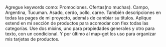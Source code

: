 Agregue keywords como:
Promociones.
Ofertas(no muchas).
Campo, Argentina, Tucuman.
Asado, cerdo, pollo, carne.
También descripciones en todas las pages de mi proyecto, además de cambiar su títulos.
Aplique extend en mi sección de productos para acomodar con flex todas las categorías.
Use dos mixins, uno para propiedades generales y otro para texto, con un condicional.
Y por último al map-get los uso para organizar mis tarjetas de productos.
